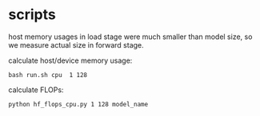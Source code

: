 # scripts
host memory usages in load stage were much smaller than model size, so we measure actual size in forward stage.

calculate host/device memory usage:
```
bash run.sh cpu  1 128
```

calculate FLOPs:
```
python hf_flops_cpu.py 1 128 model_name
```
